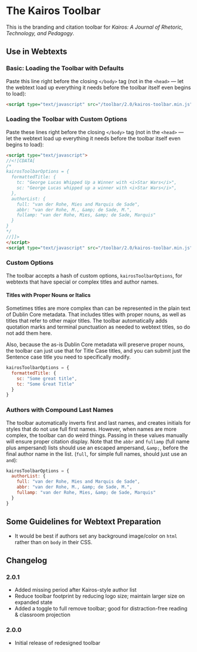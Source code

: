 # The Kairos Toolbar

This is the branding and citation toolbar for *Kairos: A Journal of Rhetoric, Technology, and
Pedagogy*.

## Use in Webtexts

### Basic: Loading the Toolbar with Defaults

Paste this line right before the closing `</body>` tag (not in the `<head>` — let the webtext load
up everything it needs before the toolbar itself even begins to load):

```html
<script type="text/javascript" src="/toolbar/2.0/kairos-toolbar.min.js"></script>
```

### Loading the Toolbar with Custom Options

Paste these lines right before the closing `</body>` tag (not in the `<head>` — let the webtext load
up everything it needs before the toolbar itself even begins to load):

```html
<script type="text/javascript">
//<![CDATA[
/*
kairosToolbarOptions = {
  formattedTitle: {
    tc: "George Lucas Whipped Up a Winner with <i>Star Wars</i>",
    sc: "George Lucas whipped up a winner with <i>Star Wars</i>",
  },
  authorList: {
    full: "van der Rohe, Mies and Marquis de Sade",
    abbr: "van der Rohe, M., &amp; de Sade, M.",
    fullamp: "van der Rohe, Mies, &amp; de Sade, Marquis"
  }
}
*/
//]]>
</script>
<script type="text/javascript" src="/toolbar/2.0/kairos-toolbar.min.js"></script>
```

### Custom Options

The toolbar accepts a hash of custom options, `kairosToolbarOptions`, for webtexts that have special
or complex titles and author names.

#### Titles with Proper Nouns or Italics

Sometimes titles are more complex than can be represented in the plain text of Dublin Core metadata.
That includes titles with proper nouns, as well as titles that refer to other major titles. The
toolbar automatically adds quotation marks and terminal punctuation as needed to webtext titles, so
do not add them here.

Also, because the as-is Dublin Core metadata will preserve proper nouns, the toolbar can just use
that for Title Case titles, and you can submit just the Sentence case title you need to specifically
modify.

```javascript
kairosToolbarOptions = {
  formattedTitle: {
    sc: "Some great title",
    tc: "Some Great Title"
  }
}
```

### Authors with Compound Last Names

The toolbar automatically inverts first and last names, and creates initials for styles that do not
use full first names. However, when names are more complex, the toolbar can do weird things. Passing
in these values manually will ensure proper citation display. Note that the `abbr` and `fullamp`
(full name plus ampersand) lists should use an escaped ampersand, `&amp;`, before the final author
name in the list. (`full`, for simple full names, should just use an `and`):

```javascript
kairosToolbarOptions = {
  authorList: {
    full: "van der Rohe, Mies and Marquis de Sade",
    abbr: "van der Rohe, M., &amp; de Sade, M.",
    fullamp: "van der Rohe, Mies, &amp; de Sade, Marquis"
  }
}
```

## Some Guidelines for Webtext Preparation

* It would be best if authors set any background image/color on `html` rather than on `body` in their CSS.

## Changelog

### 2.0.1

* Added missing period after Kairos-style author list
* Reduce toolbar footprint by reducing logo size; maintain larger size on expanded state
* Added a toggle to full remove toolbar; good for distraction-free reading & classroom projection

### 2.0.0

* Initial release of redesigned toolbar
